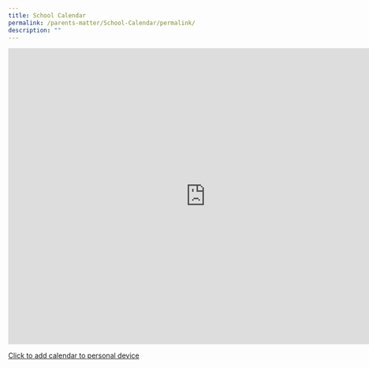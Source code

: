 ```yaml
---
title: School Calendar
permalink: /parents-matter/School-Calendar/permalink/
description: ""
---
```

<iframe src="https://calendar.google.com/calendar/embed?src=unityps%40gmail.com&ctz=Asia%2FSingapore" style="border: 0" width="800" height="600" frameborder="0" scrolling="no"></iframe>

[Click to add calendar to personal device](https://calendar.google.com/calendar/u/0?cid=dW5pdHlwc0BnbWFpbC5jb20)